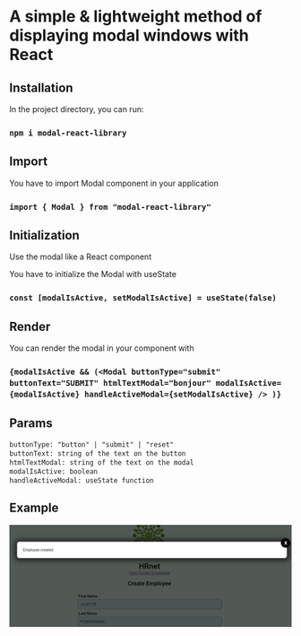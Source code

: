 # A simple & lightweight method of displaying modal windows with React

## Installation 

In the project directory, you can run:

### `npm i modal-react-library`


## Import

You have to import Modal component in your application
### `import { Modal } from "modal-react-library"`

## Initialization
Use the modal like a React component

You have to initialize the Modal with useState
### `const [modalIsActive, setModalIsActive] = useState(false)`

## Render
You can render the modal in your component with
### `{modalIsActive && (<Modal buttonType="submit" buttonText="SUBMIT" htmlTextModal="bonjour" modalIsActive={modalIsActive} handleActiveModal={setModalIsActive} /> )}`

## Params
    buttonType: "button" | "submit" | "reset"
    buttonText: string of the text on the button
    htmlTextModal: string of the text on the modal
    modalIsActive: boolean
    handleActiveModal: useState function

## Example
![alt text](screenshot.png)